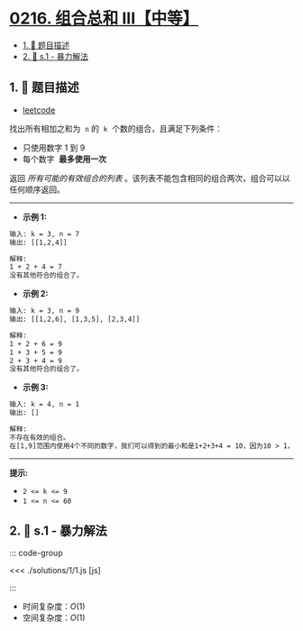 # [0216. 组合总和 III【中等】](https://github.com/tnotesjs/TNotes.leetcode/tree/main/notes/0216.%20%E7%BB%84%E5%90%88%E6%80%BB%E5%92%8C%20III%E3%80%90%E4%B8%AD%E7%AD%89%E3%80%91)

<!-- region:toc -->

- [1. 📝 题目描述](#1--题目描述)
- [2. 🎯 s.1 - 暴力解法](#2--s1---暴力解法)

<!-- endregion:toc -->

## 1. 📝 题目描述

- [leetcode](https://leetcode.cn/problems/combination-sum-iii/)

找出所有相加之和为  `n` 的  `k`  个数的组合，且满足下列条件：

- 只使用数字 1 到 9
- 每个数字  **最多使用一次**

返回 _所有可能的有效组合的列表_ 。该列表不能包含相同的组合两次，组合可以以任何顺序返回。

---

- **示例 1:**

```txt
输入: k = 3, n = 7
输出: [[1,2,4]]

解释:
1 + 2 + 4 = 7
没有其他符合的组合了。
```

- **示例 2:**

```txt
输入: k = 3, n = 9
输出: [[1,2,6], [1,3,5], [2,3,4]]

解释:
1 + 2 + 6 = 9
1 + 3 + 5 = 9
2 + 3 + 4 = 9
没有其他符合的组合了。
```

- **示例 3:**

```txt
输入: k = 4, n = 1
输出: []

解释:
不存在有效的组合。
在[1,9]范围内使用4个不同的数字，我们可以得到的最小和是1+2+3+4 = 10，因为10 > 1，没有有效的组合。
```

---

**提示:**

- `2 <= k <= 9`
- `1 <= n <= 60`

## 2. 🎯 s.1 - 暴力解法

::: code-group

<<< ./solutions/1/1.js [js]

:::

- 时间复杂度：$O(1)$
- 空间复杂度：$O(1)$
